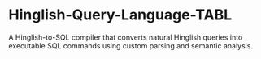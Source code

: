 # Hinglish-Query-Language-TABL

A Hinglish-to-SQL compiler that converts natural Hinglish queries into executable SQL commands using custom parsing and semantic analysis.
